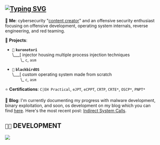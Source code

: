 ## [![Typing SVG](https://readme-typing-svg.demolab.com?font=Terminess+Nerd+Font+Mono&size=22&duration=2000&pause=500&color=49F7B6&background=FFFFFF00&vCenter=true&random=true&width=500&height=40&lines=hey%2C+it's+crow!;currently%3A+poking+at+windows+with+a+stick;currently%3A+studying+the+arcane+arts;currently%3A+spamming+F5+in+IDA;currently%3A+shadowboxing+security+solutions;currently%3A+succumbing+to+the+void;currently%3A+loitering+in+CPL%3D0;currently%3A+thumbing+through+grimoires+(SDMs))](https://git.io/typing-svg)

💬 **Me**: cybersecurity "[content creator](https://www.youtube.com/@crr0ww)" and an offensive security enthusiast focusing on offensive development, operating system internals, reverse engineering, and red teaming.

🌱 **Projects**:

- `💉` **`kuronotori`**<br>
\\___[ injector housing multiple process injection techniques<br>
&nbsp;&nbsp;&nbsp;&nbsp;&nbsp;&nbsp;&nbsp;\\\_ `c`, `asm`

- `🐧` **`blackbirdOS`**<br>
\\___[ custom operating system made from scratch<br>
&nbsp;&nbsp;&nbsp;&nbsp;&nbsp;&nbsp;&nbsp;\\\_ `c`, `asm`

⭐ **Certifications**: `C|EH Practical`, `eJPT`, `eCPPT`, `CRTP`, `CRTE*`, `OSCP*`, `PNPT*`

📝 **Blog**: I'm currently documenting my progress with malware development, binary exploitation, and soon, os development on my blog which you can find [here](https://www.crow.rip). Here's the most recent post: [Indirect System Calls](https://www.crow.rip/crows-nest/mal/dev/inject/syscalls/indirect-syscalls).

## `👨‍💻` DEVELOPMENT
[![](https://skillicons.dev/icons?i=c,cpp,python,bash,powershell,neovim,vim,visualstudio,vscode,arch,windows)](https://skillicons.dev)
